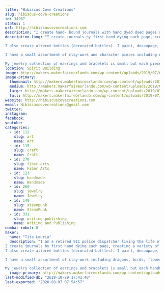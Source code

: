 ```yaml
---
title: "Hibiscus Cove Creations"
slug: hibiscus-cove-creations
id: 34967
status: 1
url: http://hibiscuscovecreations.com
description: "I create hand- bound journals with hand dyed dyed pages and custom covers, altered (decorated) bottles in a wide variety of themes, clay creations such as dragons, birds, and bowls. I also create and assortment of small jewelry is: earrings and bracelets."
description-long: "I create journals by first hand dying each page, creating a variety of colors and patterns, and in some cases Scents. I then bind them into books using a variety of methods, some sewn or tied, many Perfect bound (glued like a text book). Once the books are created, I make the cover art using mixed media: paper, inks, pants, feathers, clay art, and other things to form unique and beautiful books.

I also create altered bottles (decorated bottles). I paint, decoupage, bake, dye, stain, age/antique the bottles to get the effect I want, and then add a wide variety of objects and media to decorate then. I include themes from steampunk to fairy houses, skulls to beaches.

I have a small assortment of clay-work and character pieces including dragons, birds, flowers, and bowls.

My jewelry collection of earrings and bracelets is small but each piece is handmade using glass, stone, metal, and hand worked leather"
location: Spirit Building
image: http://makers.makerfaireorlando.com/wp-content/uploads/2019/07/0713190946_HDR4-1024x508.jpg
image-primary:
  thumbnail: http://makers.makerfaireorlando.com/wp-content/uploads/2019/07/0713190946_HDR4-150x150.jpg
  medium: http://makers.makerfaireorlando.com/wp-content/uploads/2019/07/0713190946_HDR4-300x149.jpg
  large: http://makers.makerfaireorlando.com/wp-content/uploads/2019/07/0713190946_HDR4-1024x508.jpg
  full: http://makers.makerfaireorlando.com/wp-content/uploads/2019/07/0713190946_HDR4.jpg
website: http://hibiscuscovecreations.com
email: Hibiscuscovecreations@gmail.com
twitter: 
instagram: 
facebook: 
youtube: 
categories:
  - id: 112
    slug: art
    name: Art
  - id: 115
    slug: craft
    name: Craft
  - id: 270
    slug: fiber-arts
    name: Fiber Arts
  - id: 123
    slug: handmade
    name: Handmade
  - id: 260
    slug: jewelry
    name: Jewelry
  - id: 148
    slug: steampunk
    name: SteamPunk
  - id: 331
    slug: writing-publishing
    name: Writing and Publishing
combat-robot: 0
maker:
  name: "Tita Louria"
  description: "I am a retired 911 police dispatcher living the life of art I have always wanted. I combine my love of color and texture to create things that make not just me happy, but the folks looking at them also.
I create journals by first hand dying each page, creating a variety of colors and patterns, and in some cases Scents. I then bind them into books using a variety of methods, some sewn or tied, many Perfect bound (glued like a text book). Once the books are created, I make the cover art using mixed media: paper, inks, pants, feathers, clay art, and other things to form unique and beautiful books.
I also create altered bottles (decorated bottles). I paint, decoupage, bake, dye, stain, age/antique the bottles to get the effect I want, and then add a wide variety of objects and media to decorate then. I include themes from steampunk to fairy houses, skulls to beaches.

I have a small assortment of clay-work including dragons, birds, flowers, and bowls.

My jewelry collection of earrings and bracelets is small but each handmade using glass, stone, metal, and hand worked leather"
  image-primary: http://makers.makerfaireorlando.com/wp-content/uploads/2019/07/07281820102-1024x687.jpg
last-modified-db: "2019-10-29 17:41:40"
last-exported: "2020-08-07 07:54:57"
---
```

